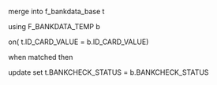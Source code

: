  merge into f\_bankdata\_base t

 using F\_BANKDATA\_TEMP b

 on\( t.ID\_CARD\_VALUE = b.ID\_CARD\_VALUE\)

 when matched then

 update set t.BANKCHECK\_STATUS = b.BANKCHECK\_STATUS

  


